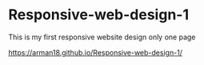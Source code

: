 # Responsive-web-design-1
This is my first responsive website design only one page

https://arman18.github.io/Responsive-web-design-1/
